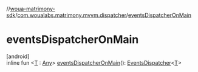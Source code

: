 //[woua-matrimony-sdk](../../index.md)/[com.woualabs.matrimony.mvvm.dispatcher](index.md)/[eventsDispatcherOnMain](events-dispatcher-on-main.md)

# eventsDispatcherOnMain

[android]\
inline fun <[T](events-dispatcher-on-main.md) : [Any](https://kotlinlang.org/api/latest/jvm/stdlib/kotlin/-any/index.html)> [eventsDispatcherOnMain](events-dispatcher-on-main.md)(): [EventsDispatcher](-events-dispatcher/index.md)<[T](events-dispatcher-on-main.md)>
